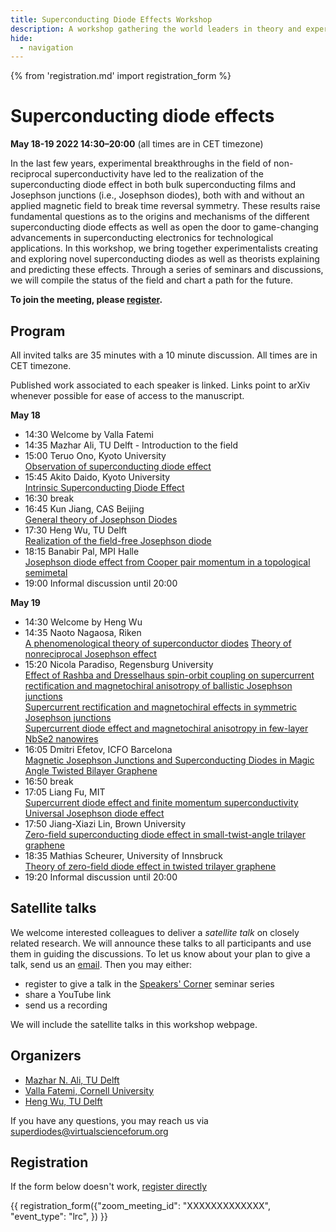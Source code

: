 ```yaml
---
title: Superconducting Diode Effects Workshop
description: A workshop gathering the world leaders in theory and experiments of superconducting diodes to discuss the status of the field and chart a path for the future. 
hide:
  - navigation
---
```

{% from 'registration.md' import registration_form %}
# Superconducting diode effects
**<time data-format="MMMM D YYYY H:mm" datetime="2022-05-17T14:30:00+00:00">May 18-19 2022 14:30</time>–<time data-format="H:mm" datetime="2022-03-31T20:00:00+00:00">20:00</time>** (all times are in <span id="timezone">CET</span> timezone)

In the last few years, experimental breakthroughs in the field of non-reciprocal superconductivity have led to the realization of the superconducting diode effect in both bulk superconducting films and Josephson junctions (i.e., Josephson diodes), both with and without an applied magnetic field to break time reversal symmetry. These results raise fundamental questions as to the origins and mechanisms of the different superconducting diode effects as well as open the door to game-changing advancements in superconducting electronics for technological applications. In this workshop, we bring together experimentalists creating and exploring novel superconducting diodes as well as theorists explaining and predicting these effects. Through a series of seminars and discussions, we will compile the status of the field and chart a path for the future. 

<!-- ![](media/filename.png){ width=80% } -->

**To join the meeting, please [register](#registration).**



## Program

All invited talks are 35 minutes with a 10 minute discussion. All times are in <span id="timezone">CET</span> timezone.

Published work associated to each speaker is linked. Links point to arXiv whenever possible for ease of access to the manuscript.

**<time data-format="MMMM D" datetime="2022-05-18T14:00:00+00:00">May 18</time>**

- <time data-format="H:mm" datetime="2022-05-18T14:30:00+00:00">14:30</time> Welcome by Valla Fatemi
- <time data-format="H:mm" datetime="2022-05-18T14:35:00+00:00">14:35</time> Mazhar Ali, TU Delft - Introduction to the field
- <time data-format="H:mm" datetime="2022-05-18T15:00:00+00:00">15:00</time> Teruo Ono, Kyoto University <br/>
  [Observation of superconducting diode effect](https://www.nature.com/articles/s41586-020-2590-4)
- <time data-format="H:mm" datetime="2022-05-18T15:55:00+00:00">15:45</time> Akito Daido, Kyoto University <br/>
  [Intrinsic Superconducting Diode Effect](https://arxiv.org/abs/2106.03326)
- <time data-format="H:mm" datetime="2022-05-18T16:30:00+00:00">16:30</time> break
- <time data-format="H:mm" datetime="2022-05-18T16:45:00+00:00">16:45</time> Kun Jiang, CAS Beijing <br/>
  [General theory of Josephson Diodes](https://arxiv.org/abs/2112.08901v2)
- <time data-format="H:mm" datetime="2022-05-18T17:30:00+00:00">17:30</time> Heng Wu, TU Delft <br/>
  [Realization of the field-free Josephson diode](https://arxiv.org/abs/2103.15809)
- <time data-format="H:mm" datetime="2022-05-18T18:15:00+00:00">18:15</time> Banabir Pal, MPI Halle <br/>
  [Josephson diode effect from Cooper pair momentum in a topological semimetal](https://arxiv.org/abs/2112.11285)
- <time data-format="H:mm" datetime="2022-05-18T19:00:00+00:00">19:00</time> Informal discussion until <time data-format="H:mm" datetime="2022-05-18T20:00:00+00:00">20:00</time> <br/>

**<time data-format="MMMM D" datetime="2022-05-19T14:00:00+00:00">May 19</time>**

- <time data-format="H:mm" datetime="2022-05-19T14:30:00+00:00">14:30</time> Welcome by Heng Wu
- <time data-format="H:mm" datetime="2022-05-19T14:35:00+00:00">14:35</time> Naoto Nagaosa, Riken <br/>
  [A phenomenological theory of superconductor diodes](https://arxiv.org/abs/2106.03575v4)
  [Theory of nonreciprocal Josephson effect](https://arxiv.org/abs/2002.06458)
- <time data-format="H:mm" datetime="2022-05-19T15:20:00+00:00">15:20</time> Nicola Paradiso, Regensburg University <br/>
  [Effect of Rashba and Dresselhaus spin-orbit coupling on supercurrent rectification and magnetochiral anisotropy of ballistic Josephson junctions](https://arxiv.org/abs/2111.13983)<br/>
  [Supercurrent rectification and magnetochiral effects in symmetric Josephson junctions](https://www.nature.com/articles/s41565%E2%80%90021%E2%80%9001009%E2%80%909)<br/>
  [Supercurrent diode effect and magnetochiral anisotropy in few-layer NbSe2 nanowires](https://arxiv.org/abs/2110.15752)
- <time data-format="H:mm" datetime="2022-05-19T16:05:00+00:00">16:05</time> Dmitri Efetov, ICFO Barcelona <br/>
  [Magnetic Josephson Junctions and Superconducting Diodes in Magic Angle Twisted Bilayer Graphene](https://arxiv.org/abs/2110.01067)
- <time data-format="H:mm" datetime="2022-05-19T16:50:00+00:00">16:50</time> break
- <time data-format="H:mm" datetime="2022-05-19T17:05:00+00:00">17:05</time> Liang Fu, MIT <br/>
  [Supercurrent diode effect and finite momentum superconductivity](https://arxiv.org/abs/2106.01909v3)<br/>
  [Universal Josephson diode effect](https://arxiv.org/abs/2201.00831)
- <time data-format="H:mm" datetime="2022-05-19T17:50:00+00:00">17:50</time> Jiang-Xiazi Lin, Brown University <br/>
  [Zero-field superconducting diode effect in small-twist-angle trilayer graphene](https://arxiv.org/abs/2112.07841v2)
- <time data-format="H:mm" datetime="2022-05-19T18:35:00+00:00">18:35</time> Mathias Scheurer, University of Innsbruck <br/>
  [Theory of zero-field diode effect in twisted trilayer graphene](https://arxiv.org/abs/2112.09115v1)
- <time data-format="H:mm" datetime="2022-05-19T19:20:00+00:00">19:20</time> Informal discussion until <time data-format="H:mm" datetime="2022-05-19T20:00:00+00:00">20:00</time><br/>


## Satellite talks

We welcome interested colleagues to deliver a *satellite talk* on closely related research.
We will announce these talks to all participants and use them in guiding the discussions.
To let us know about your plan to give a talk, send us an [email](mailto:superdiodes@virtualscienceforum.org).
Then you may either:

- register to give a talk in the [Speakers' Corner](speakers-corner.md) seminar series
- share a YouTube link
- send us a recording

We will include the satellite talks in this workshop webpage.

## Organizers

* [Mazhar N. Ali, TU Delft](https://www.linkedin.com/in/profmaz/)
* [Valla Fatemi, Cornell University](https://fatemilab.aep.cornell.edu/)
* [Heng Wu, TU Delft](https://scholar.google.com/citations?user=muXxPsYAAAAJ&hl=en)

If you have any questions, you may reach us via [superdiodes@virtualscienceforum.org](mailto:superdiodes@virtualscienceforum.org)

## Registration

If the form below doesn't work, [register directly](https://virtualscienceforum-org.zoom.us/meeting/register/XXXXXXXXXXXXXXXXX)

{{ registration_form({"zoom_meeting_id": "XXXXXXXXXXXXX", "event_type": "lrc", }) }}

